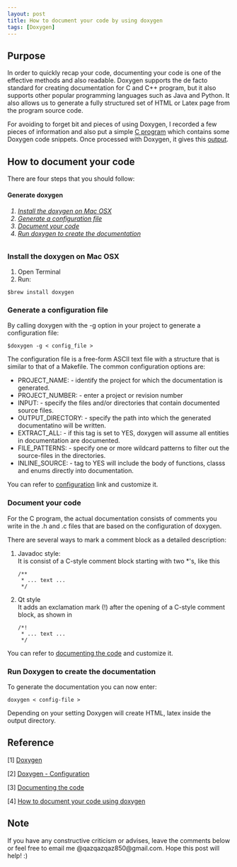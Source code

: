 ```yaml
---
layout: post
title: How to document your code by using doxygen
tags: [Doxygen]
---
```


## Purpose 

In order to quickly recap your code, documenting your code is one of the effective methods and also readable. Doxygen supports the de facto standard for creating documentation for C and C++ program, but it also supports other popular programming languages such as Java and Python. It also allows us to generate a fully structured set of HTML or Latex page from the program source code.

For avoiding to forget bit and pieces of using Doxygen, I recorded a few pieces of information and also put a simple [C program](https://github.com/s311354/Doxygen_practice) which contains some Doxygen code snippets. Once processed with Doxygen, it gives this <a href="{{ site.baseurl }}/data/doxygen_c/html/">output</a>.

## How to document your code

There are four steps that you should follow:

<h4><a name=""></a> Generate doxygen </h4>
<h6><ol>
    <li><a href="#doxygen">Install the doxygen on Mac OSX</a></li>
    <li><a href="#generate">Generate a configuration file</a></li>
    <li><a href="#document">Document your code</a></li>
    <li><a href="#create">Run doxygen to create the documentation</a></li>
</ol></h6>

<h3><a name="doxygen"></a> Install the doxygen on Mac OSX </h3>

<ol>
<li> Open Terminal </li>
<li> Run: </li>
</ol>
<div class="language-shell highlighter-rouge"><pre class="highlight"><code class="hljs ruby"><span class="nb">$brew install doxygen </span></code></pre></div>

<h3><a name="generate"></a> Generate a configuration file </h3>

  By calling doxygen with the -g option in your project to generate a configuration file:

<div class="language-shell highlighter-rouge"><pre class="highlight"><code class="hljs ruby"><span class="nb">$doxygen -g < config_file > </span></code></pre></div>

The configuration file is a free-form ASCII text file with a structure that is similar to that of a Makefile. The common configuration options are:

<ul style="list-style-type:disc">
<li> PROJECT_NAME: 
      - identify the project for which the documentation is generated.</li>
<li> PROJECT_NUMBER: 
      - enter a project or revision number</li>
<li> INPUT: 
      - specify the files and/or directories that contain documented source files.</li>
<li> OUTPUT_DIRECTORY: 
      - specify the path into which the generated documentatino will be written.</li>
<li> EXTRACT_ALL: 
      - if this tag is set to YES, doxygen will assume all entities in documentation are documented.</li>
<li> FILE_PATTERNS: 
      - specify one or more wildcard patterns to filter out the source-files in the directories.</li>
<li> INLINE_SOURCE: 
      - tag to YES will include the body of functions, classs and enums directly into documentation.</li>
</ul>

You can refer to [configuration](http://www.doxygen.nl/manual/config.html) link and customize it.  

<h3><a name="document"></a> Document your code </h3>

For the C program, the actual documentation consists of comments you write in the .h and .c files that are based on the configuration of doxygen.

There are several ways to mark a comment block as a detailed description:

<ol>
<li> Javadoc style: </li>
It is consist of a C-style comment block starting with two *'s, like this

<div class="language-shell highlighter-rouge"><pre class="highlight"><code class="hljs ruby"><span class="nb">/**
 * ... text ...
 */
</span></code></pre></div>
<li> Qt style </li>
It adds an exclamation mark (!) after the opening of a C-style comment block, as shown in

<div class="language-shell highlighter-rouge"><pre class="highlight"><code class="hljs ruby"><span class="nb">/*!
 * ... text ...
 */
</span></code></pre></div>
</ol>

You can refer to [documenting the code](http://www.doxygen.nl/manual/docblocks.html) and customize it.

<h3><a name="create"></a> Run Doxygen to create the documentation </h3>

To generate the documentation you can now enter:

<div class="language-shell highlighter-rouge"><pre class="highlight"><code class="hljs ruby"><span class="nb">doxygen < config-file >
</span></code></pre></div>

Depending on your setting Doxygen will create HTML, latex inside the output directory.

## Reference

[1] [Doxygen](http://www.doxygen.nl)

[2] [Doxygen - Configuration](http://www.doxygen.nl/manual/config.html#cfg_file_patterns)

[3] [Documenting the code](http://www.doxygen.nl/manual/docblocks.html)

[4] [How to document your code using doxygen](https://flcwiki.desy.de/How%20to%20document%20your%20code%20using%20doxygen) 

## Note
<p>If you have any constructive criticism or advises, leave the comments below or feel free to email me @qazqazqaz850@gmail.com.
Hope this post will help! :)
</p>


